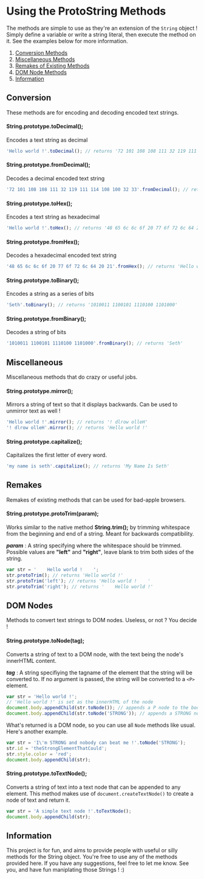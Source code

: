 # Using the ProtoString Methods
The methods are simple to use as they're an extension of the ``String`` object ! Simply define a variable or write a string literal, then execute the method on it. See the examples below for more information.

1. [Conversion Methods](#conversion)
2. [Miscellaneous Methods](#miscellaneous)
3. [Remakes of Existing Methods](#remakes)
4. [DOM Node Methods](#dom-nodes)
5. [Information](#information)


## Conversion
These methods are for encoding and decoding encoded text strings.


#### String.prototype.toDecimal();

Encodes a text string as decimal
```javascript
'Hello world !'.toDecimal(); // returns '72 101 108 108 111 32 119 111 114 108 100 32 33'
```

#### String.prototype.fromDecimal();

Decodes a decimal encoded text string
```javascript
'72 101 108 108 111 32 119 111 114 108 100 32 33'.fromDecimal(); // returns 'Hello world !'
```

#### String.prototype.toHex();

Encodes a text string as hexadecimal
```javascript
'Hello world !'.toHex(); // returns '48 65 6c 6c 6f 20 77 6f 72 6c 64 20 21'
```

#### String.prototype.fromHex();

Decodes a hexadecimal encoded text string
```javascript
'48 65 6c 6c 6f 20 77 6f 72 6c 64 20 21'.fromHex(); // returns 'Hello world !'
```

#### String.prototype.toBinary();

Encodes a string as a series of bits
```javascript
'Seth'.toBinary(); // returns '1010011 1100101 1110100 1101000'
```

#### String.prototype.fromBinary();

Decodes a string of bits
```javascript
'1010011 1100101 1110100 1101000'.fromBinary(); // returns 'Seth'
```


## Miscellaneous
Miscellaneous methods that do crazy or useful jobs.


#### String.prototype.mirror();

Mirrors a string of text so that it displays backwards. Can be used to unmirror text as well !
```javascript
'Hello world !'.mirror(); // returns '! dlrow olleH'
'! dlrow olleH'.mirror(); // returns 'Hello world !'
```

#### String.prototype.capitalize();

Capitalizes the first letter of every word.
```javascript
'my name is seth'.capitalize(); // returns 'My Name Is Seth'
```


## Remakes
Remakes of existing methods that can be used for bad-apple browsers.


#### String.prototype.protoTrim(param);

Works similar to the native method **String.trim();** by trimming whitespace from the beginning and end of a string. Meant for backwards compatibility.

***param*** : A string specifying where the whitespace should be trimmed. Possible values are **"left"** and **"right"**, leave blank to trim both sides of the string.

```javascript
var str = '    Hello world !    ';
str.protoTrim(); // returns 'Hello world !'
str.protoTrim('left'); // returns 'Hello world !    '
str.protoTrim('right'); // returns '    Hello world !'
```


## DOM Nodes
Methods to convert text strings to DOM nodes. Useless, or not ? You decide !

#### String.prototype.toNode(tag);

Converts a string of text to a DOM node, with the text being the node's innerHTML content.

***tag*** : A string specifiying the tagname of the element that the string will be converted to. If no argument is passed, the string will be converted to a ``<P>`` element.
```javascript
var str = 'Hello world !';
// 'Hello world !' is set as the innerHTML of the node
document.body.appendChild(str.toNode()); // appends a P node to the body
document.body.appendChild(str.toNode('STRONG')); // appends a STRONG node to the body
```

What's returned is a DOM node, so you can use all ``Node`` methods like usual. Here's another example.
```javascript
var str = 'I\'m STRONG and nobody can beat me !'.toNode('STRONG');
str.id = 'theStrongElementThatCould';
str.style.color = 'red';
document.body.appendChild(str);
```

#### String.prototype.toTextNode();

Converts a string of text into a text node that can be appended to any element. This method makes use of ``document.createTextNode()`` to create a node of text and return it.

```javascript
var str = 'A simple text node !'.toTextNode();
document.body.appendChild(str);
```


## Information
This project is for fun, and aims to provide people with useful or silly methods for the String object. You're free to use any of the methods provided here. If you have any suggestions, feel free to let me know. See you, and have fun maniplating those Strings ! :)
